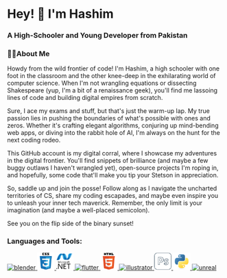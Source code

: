 <h1>Hey! 👾 I'm Hashim</h1>
<h3>A High-Schooler and Young Developer from Pakistan</h3>

<h3>👨‍💻About Me</h3>
<p>Howdy from the wild frontier of code! I'm Hashim, a high schooler with one foot in the classroom and the other knee-deep in the exhilarating world of computer science. When I'm not wrangling equations or dissecting Shakespeare (yup, I'm a bit of a renaissance geek), you'll find me lassoing lines of code and building digital empires from scratch.

Sure, I ace my exams and stuff, but that's just the warm-up lap. My true passion lies in pushing the boundaries of what's possible with ones and zeros. Whether it's crafting elegant algorithms, conjuring up mind-bending web apps, or diving into the rabbit hole of AI, I'm always on the hunt for the next coding rodeo.

This GitHub account is my digital corral, where I showcase my adventures in the digital frontier. You'll find snippets of brilliance (and maybe a few buggy outlaws I haven't wrangled yet), open-source projects I'm roping in, and hopefully, some code that'll make you tip your Stetson in appreciation.

So, saddle up and join the posse! Follow along as I navigate the uncharted territories of CS, share my coding escapades, and maybe even inspire you to unleash your inner tech maverick. Remember, the only limit is your imagination (and maybe a well-placed semicolon).

See you on the flip side of the binary sunset!</p>



<h3 align="left">Languages and Tools:</h3>
<p align="left"> <a href="https://www.blender.org/" target="_blank" rel="noreferrer"> <img src="https://download.blender.org/branding/community/blender_community_badge_white.svg" alt="blender" width="40" height="40"/> </a> <a href="https://www.w3schools.com/css/" target="_blank" rel="noreferrer"> <img src="https://raw.githubusercontent.com/devicons/devicon/master/icons/css3/css3-original-wordmark.svg" alt="css3" width="40" height="40"/> </a> <a href="https://dotnet.microsoft.com/" target="_blank" rel="noreferrer"> <img src="https://raw.githubusercontent.com/devicons/devicon/master/icons/dot-net/dot-net-original-wordmark.svg" alt="dotnet" width="40" height="40"/> </a> <a href="https://flutter.dev" target="_blank" rel="noreferrer"> <img src="https://www.vectorlogo.zone/logos/flutterio/flutterio-icon.svg" alt="flutter" width="40" height="40"/> </a> <a href="https://www.w3.org/html/" target="_blank" rel="noreferrer"> <img src="https://raw.githubusercontent.com/devicons/devicon/master/icons/html5/html5-original-wordmark.svg" alt="html5" width="40" height="40"/> </a> <a href="https://www.adobe.com/in/products/illustrator.html" target="_blank" rel="noreferrer"> <img src="https://www.vectorlogo.zone/logos/adobe_illustrator/adobe_illustrator-icon.svg" alt="illustrator" width="40" height="40"/> </a> <a href="https://www.photoshop.com/en" target="_blank" rel="noreferrer"> <img src="https://raw.githubusercontent.com/devicons/devicon/master/icons/photoshop/photoshop-line.svg" alt="photoshop" width="40" height="40"/> </a> <a href="https://www.python.org" target="_blank" rel="noreferrer"> <img src="https://raw.githubusercontent.com/devicons/devicon/master/icons/python/python-original.svg" alt="python" width="40" height="40"/> </a> <a href="https://unrealengine.com/" target="_blank" rel="noreferrer"> <img src="https://raw.githubusercontent.com/kenangundogan/fontisto/036b7eca71aab1bef8e6a0518f7329f13ed62f6b/icons/svg/brand/unreal-engine.svg" alt="unreal" width="40" height="40"/> </a> </p>
